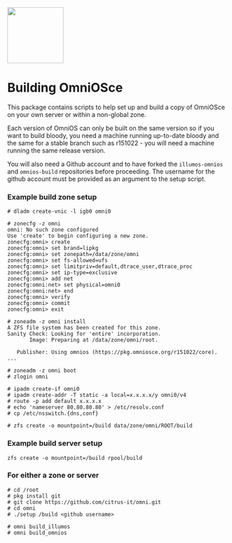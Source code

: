 <img src="http://www.omniosce.org/OmniOSce_logo.svg" height="128">

# Building OmniOSce

This package contains scripts to help set up and build a copy of
OmniOSce on your own server or within a non-global zone.

Each version of OmniOS can only be built on the same version so if you want
to build bloody, you need a machine running up-to-date bloody and the same
for a stable branch such as r151022 - you will need a machine running the
same release version.

You will also need a Github account and to have forked the `illumos-omnios`
and `omnios-build` repositories before proceeding. The username for the
github account must be provided as an argument to the setup script.

### Example build zone setup

```
# dladm create-vnic -l igb0 omni0

# zonecfg -z omni
omni: No such zone configured
Use 'create' to begin configuring a new zone.
zonecfg:omni> create
zonecfg:omni> set brand=lipkg
zonecfg:omni> set zonepath=/data/zone/omni
zonecfg:omni> set fs-allowed=ufs
zonecfg:omni> set limitpriv=default,dtrace_user,dtrace_proc
zonecfg:omni> set ip-type=exclusive
zonecfg:omni> add net
zonecfg:omni:net> set physical=omni0
zonecfg:omni:net> end
zonecfg:omni> verify
zonecfg:omni> commit
zonecfg:omni> exit

# zoneadm -z omni install
A ZFS file system has been created for this zone.
Sanity Check: Looking for 'entire' incorporation.
       Image: Preparing at /data/zone/omni/root.

   Publisher: Using omnios (https://pkg.omniosce.org/r151022/core).
...

# zoneadm -z omni boot
# zlogin omni

# ipadm create-if omni0
# ipadm create-addr -T static -a local=x.x.x.x/y omni0/v4
# route -p add default x.x.x.x
# echo 'nameserver 80.80.80.80' > /etc/resolv.conf
# cp /etc/nsswitch.{dns,conf}

# zfs create -o mountpoint=/build data/zone/omni/ROOT/build

```

### Example build server setup

```
zfs create -o mountpoint=/build rpool/build
```

### For either a zone or server

```
# cd /root
# pkg install git
# git clone https://github.com/citrus-it/omni.git
# cd omni
# ./setup /build <github username>

# omni build_illumos
# omni build_omnios
```

